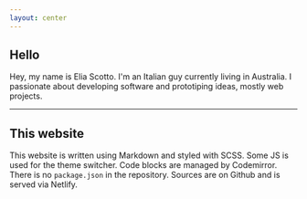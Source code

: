 ```yaml
---
layout: center
---
```


## Hello

<div class="text-large">
Hey, my name is Elia Scotto. I'm an Italian guy currently living in Australia.
I passionate about developing software and prototiping ideas, mostly web 
projects.
</div>

---

## This website

This website is written using Markdown and styled with SCSS. Some JS is used for
the theme switcher. Code blocks are managed by Codemirror. There is no 
`package.json` in the repository. Sources are on Github and is served via 
Netlify.
